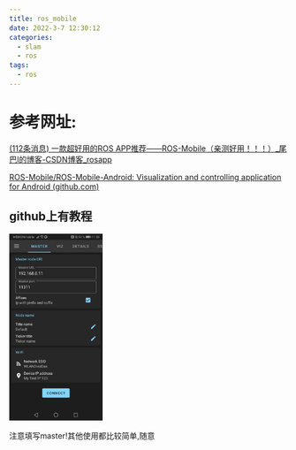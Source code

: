 ```yaml
---
title: ros_mobile
date: 2022-3-7 12:30:12
categories:
  - slam
  - ros
tags:
  - ros
---
```


# 参考网址:

 [(112条消息) 一款超好用的ROS APP推荐——ROS-Mobile（亲测好用！！！）_尾巴l的博客-CSDN博客_rosapp](https://blog.csdn.net/weixin_51684916/article/details/120729348?ops_request_misc=%7B%22request%5Fid%22%3A%22164663494616780264050389%22%2C%22scm%22%3A%2220140713.130102334..%22%7D&request_id=164663494616780264050389&biz_id=0&utm_medium=distribute.pc_search_result.none-task-blog-2~blog~baidu_landing_v2~default-1-120729348.nonecase&utm_term=ros_mobile&spm=1018.2226.3001.4450) 

 [ROS-Mobile/ROS-Mobile-Android: Visualization and controlling application for Android (github.com)](https://github.com/ROS-Mobile/ROS-Mobile-Android) 

## github上有教程

<img src="https://github.com/ROS-Mobile/ROS-Mobile-Android/blob/master/images/ShortExample01.jpg?raw=true" alt="ShortExample01.jpg" style="zoom: 33%;" /> 

注意填写master!其他使用都比较简单,随意